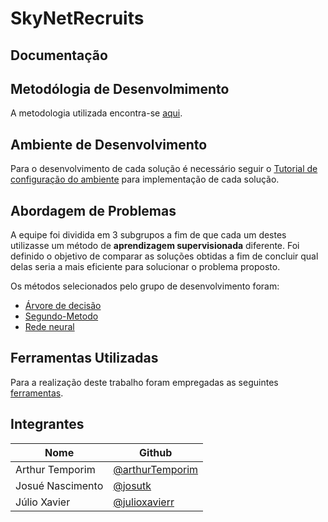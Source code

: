 # SkyNetRecruits

## Documentação

## Metodólogia de Desenvolmimento

A metodologia utilizada encontra-se [aqui](https://github.com/SkyNetRecruits/Documentacao/blob/master/documentacaoSolucao/metodologia.md).

## Ambiente de Desenvolvimento

Para o desenvolvimento de cada solução é necessário seguir o [Tutorial de configuração do ambiente](https://github.com/SkyNetRecruits/Documentacao/blob/master/documentacaoSolucao/ambiente.md)
para implementação de cada solução.

## Abordagem de Problemas

A equipe foi dividida em 3 subgrupos a fim de que cada um destes utilizasse um método de **aprendizagem supervisionada** diferente. Foi definido o objetivo de comparar as soluções obtidas a fim de concluir qual delas seria a mais eficiente para solucionar o problema proposto.

Os métodos selecionados pelo grupo de desenvolvimento foram:

* [Árvore de decisão](https://github.com/SkyNetRecruits/Documentacao/blob/master/documentacaoSolucao/arvore-de-decisao.md)
* [Segundo-Metodo]()
* [Rede neural](https://github.com/SkyNetRecruits/Documentacao/blob/master/documentacaoSolucao/rede-neural.md)

## Ferramentas Utilizadas

Para a realização deste trabalho foram empregadas as seguintes [ferramentas](https://github.com/SkyNetRecruits/Documentacao/blob/master/documentacaoSolucao/ferramentas.md).

## Integrantes

|Nome|Github|
|---|------|
|Arthur Temporim|[@arthurTemporim](https://github.com/arthurTemporim)|
|Josué Nascimento|[@josutk](https://github.com/josutk)
|Júlio Xavier|[@julioxavierr](https://github.com/julioxavierr)|

